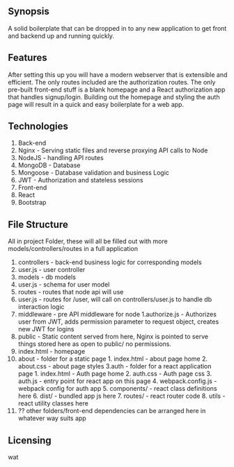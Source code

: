 ## Synopsis

A solid boilerplate that can be dropped in to any new application to get front and backend up and running quickly. 

## Features

After setting this up you will have a modern webserver that is extensible and efficient. The only routes included are the authorization routes. The only pre-built front-end stuff is a blank homepage and a React authorization app that handles signup/login. Building out the homepage and styling the auth page will result in a quick and easy boilerplate for a web app.

## Technologies

1. Back-end
  1. Nginx - Serving static files and reverse proxying API calls to Node
  2. NodeJS - handling API routes
  3. MongoDB - Database
  4. Mongoose - Database validation and business Logic
  5. JWT - Authorization and stateless sessions
2. Front-end
  1. React
  2. Bootstrap
  
## File Structure

All in project Folder, these will all be filled out with more models/controllers/routes in a full application

1. controllers - back-end business logic for corresponding models
  1. user.js - user controller
2. models - db models
  1. user.js - schema for user model
3. routes - routes that node api will use
  1. user.js - routes for /user, will call on controllers/user.js to handle db interaction logic
4. middleware - pre API middleware for node
  1.authorize.js - Authorizes user from JWT, adds permission parameter to request object, creates new JWT for logins
5. public - Static content served from here, Nginx is pointed to serve things stored here as open to public/ no permissions.
  1. index.html - homepage
  2. about - folder for a static page
    1. index.html - about page home
    2. about.css - about page styles
  3.auth - folder for a react application page
    1. index.html - Auth page home
    2. auth.css - Auth page css
    3. auth.js - entry point for react app on this page
    4. webpack.config.js - webpack config for auth app
    5. components/ - react class definitions here
    6. dist/ - bundled app js here
    7. routes/ - react router code
    8. utils - react utility classes here
  4. ?? other folders/front-end dependencies can be arranged here in whatever way suits app

## Licensing

wat
